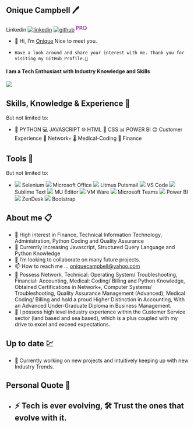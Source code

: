 ## Onique Campbell 🖊️ 

Linkedin
[<img src='https://cliply.co/wp-content/uploads/2021/02/372102050_LINKEDIN_ICON_TRANSPARENT_1080.gif' alt='linkedin' height='30'>](https://jm.linkedin.com/in/onique-campbell-1091b576?trk=profile-badge") [<img src='https://raw.githubusercontent.com/gist/ManulMax/2d20af60d709805c55fd784ca7cba4b9/raw/bcfeac7604f674ace63623106eb8bb8471d844a6/github.gif' alt='github' height='20'>](https://github.com/Onique-Unique) <a href='https://github.com/pricing'><img src='https://raw.githubusercontent.com/acervenky/animated-github-badges/master/assets/pro.gif' width='30' height='20'></a>
- <div  class="badge-base LI-profile-badge" data-locale="en_US" data-size="medium" data-theme="light" data-type="VERTICAL" data-vanity="onique-campbell-1091b576" data-version="v1"> 👋 Hi, I’m <a class="badge-base__link LI-simple-link" href="https://www.feenixbloom.com/portfolio-cover.html" target="_blank"> Onique</a> Nice to meet you.</div> 
-     Have a look around and share your interest with me. Thank you for visiting my GitHub Profile.👋
#### I am a Tech Enthusiast with Industry Knowledge and Skills
<img src= "https://user-images.githubusercontent.com/87822768/138556989-5a63cbbc-e1bb-486a-910a-d4f82c69488b.jpg" width= "999px" height= "auto"></img> 
## Skills, Knowledge & Experience 📖
But not limited to:

- 🐍 PYTHON 💻 JAVASCRIPT 🌐 HTML 🎨 CSS  📊 POWER BI 😊 Customer Experience 📶 Network+ 🌡️ Medical-Coding 🏦 Finance

## Tools 🔨
But not limited to:
- <img src= "https://upload.wikimedia.org/wikipedia/commons/d/d5/Selenium_Logo.png" height= "20"> Selenium <img src= "https://upload.wikimedia.org/wikipedia/commons/thumb/5/5f/Microsoft_Office_logo_%282019%E2%80%93present%29.svg/2048px-Microsoft_Office_logo_%282019%E2%80%93present%29.svg.png" height= "20"> Microsoft Office <img src="https://iconape.com/wp-content/files/rk/76172/svg/litmus.svg" height="20"> Litmus Putsmail <img src="https://upload.wikimedia.org/wikipedia/commons/thumb/9/9a/Visual_Studio_Code_1.35_icon.svg/2048px-Visual_Studio_Code_1.35_icon.svg.png" height= "20"> VS Code <img src= "https://toppng.com/uploads/preview/sublime-text-icon-sublime-text-3-icon-11553464063uymi94fpyp.png" height= "20"> Sublime Text <img src= "https://user-images.githubusercontent.com/37602/30643992-d27673fe-9e08-11e7-8a93-cb640d397e07.png" height="20"> MU Editor <img src= "https://upload.wikimedia.org/wikipedia/commons/thumb/5/5a/Vmware_workstation_16_icon.svg/1200px-Vmware_workstation_16_icon.svg.png" height="20"> VM Ware <img src= "https://it.wooster.edu/wp-content/uploads/2019/06/teams-microsoft-teams-logo-transparent-clipart-1.jpg" height="20"> Microsoft Teams <img src= "https://cdn.freelogovectors.net/wp-content/uploads/2017/04/power-bi-logo.png" height="20"> Power BI <img src= "https://cdn.mgig.fr/2020/07/mg-f324e53a-8a17-4e26-80f8_accroche.jpg" height="20"> ZenDesk <img src= "https://icons.getbootstrap.com/assets/img/icons-hero.png" height="20"> Bootstrap

## About me 📋
- 👀 High interest in Finance, Technical Information Technology, Administration, Python Coding and Quality Assurance 
- 🌱 Currently increasing Javascript, Structured Query Language and Python Knowledge 
- 💞️ I’m looking to collaborate on many future projects.
- 📫 How to reach me ... oniquecampbell@yahoo.com
- 👀 Possess Network, Technical: Operating System/ Troubleshooting, Financial: Accounting, Medical: Coding/ Billing and Python Knowledge, Obtained Certifications in Network+, Computer Systems/ Troubleshooting, Quality Assurance Management (Advanced), Medical Coding/ Billing and hold a proud Higher Distinction in Accounting, With an Advanced Under-Graduate Diploma in Business Management.
- 💞️ I possess high level industry experience within the Customer Service sector (land based and sea based), which is a plus coupled with my drive to excel and exceed expectations.

## Up to date 💹
- 🔭 Currently working on new projects and intuitively keeping up with new Industry Trends.

## Personal Quote 📜
- ## ⚡ Tech is ever evolving, 🛠️ Trust the ones that evolve with it.
<!---
Onique-Unique/Onique-Unique is a ✨ special ✨ repository because its `README.md` (this file) appears on your GitHub profile.
You can click the Preview link to take a look at your changes.
--->
